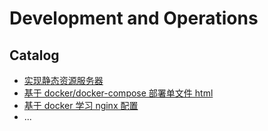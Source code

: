 # Development and Operations

## Catalog

- [实现静态资源服务器](https://github.com/tangzhenming/DevOps/tree/main/node_server)
- [基于 docker/docker-compose 部署单文件 html](https://github.com/tangzhenming/DevOps/tree/main/deploy_html)
- [基于 docker 学习 nginx 配置](https://github.com/tangzhenming/DevOps/tree/main/nginx_config)
- ...
